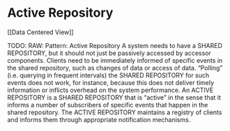 # Active Repository
[[Data Centered View]]

TODO: RAW: Pattern: Active Repository
A system needs to have a SHARED REPOSITORY, but it should not just be passively accessed
by accessor components. Clients need to be immediately informed of specific events in the
shared repository, such as changes of data or access of data. “Polling” (i.e. querying in frequent
intervals) the SHARED REPOSITORY for such events does not work, for instance, because this
does not deliver timely information or inflicts overhead on the system performance. An ACTIVE REPOSITORY is a SHARED REPOSITORY that is “active” in the sense that it informs
a number of subscribers of specific events that happen in the shared repository. The ACTIVE
REPOSITORY maintains a registry of clients and informs them through appropriate notification
mechanisms.
